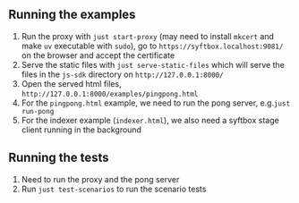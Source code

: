 ## Running the examples

1. Run the proxy with `just start-proxy` (may need to install `mkcert` and make `uv` executable with `sudo`),
   go to `https://syftbox.localhost:9081/` on the browser and accept the certificate
2. Serve the static files with `just serve-static-files` which will serve the files in the `js-sdk` directory on `http://127.0.0.1:8000/`
3. Open the served html files, `http://127.0.0.1:8000/examples/pingpong.html`
4. For the `pingpong.html` example, we need to run the pong server, e.g.`just run-pong`
5. For the indexer example (`indexer.html`), we also need a syftbox stage client running in the background

## Running the tests

1. Need to run the proxy and the pong server
2. Run `just test-scenarios` to run the scenario tests
